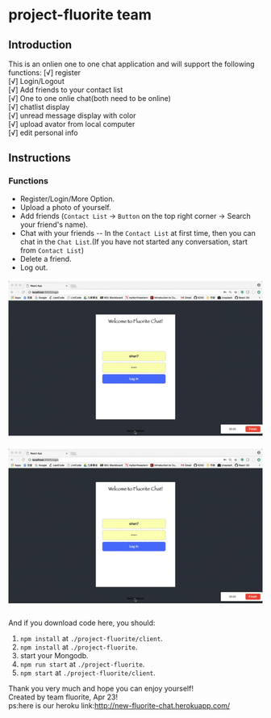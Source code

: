 # project-fluorite team

## Introduction
This is an onlien one to one chat application and will support the following functions:
[√] register  
[√] Login/Logout  
[√] Add friends to your contact list  
[√] One to one onlie chat(both need to be online)  
[√] chatlist display  
[√] unread message display with color  
[√] upload avator from local computer  
[√] edit personal info  


## Instructions

### Functions
* Register/Login/More Option.
* Upload a photo of yourself.
* Add friends (`Contact List` -> `Button` on the top right corner -> Search your friend's name).
* Chat with your friends -- In the `Contact List` at first time, then you can chat in the `Chat List`.(If you have not started any conversation, start from `Contact List`)
* Delete a friend.
* Log out.


![image](https://github.com/tcsx/fluorite-chat/blob/master/showFunction1.gif) 

![image](https://github.com/tcsx/fluorite-chat/blob/master/showFunction2.gif)  
### 
And if you download code here, you should:  
1. `npm install` at `./project-fluorite/client`.
2. `npm install` at `./project-fluorite`.
3. start your Mongodb.
4. `npm run start` at `./project-fluorite`.
5. `npm start` at `./project-fluorite/client`.

Thank you very much and hope you can enjoy yourself!  
Created by team fluorite, Apr 23!  
ps:here is our heroku link:http://new-fluorite-chat.herokuapp.com/
